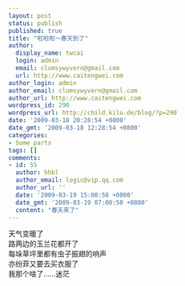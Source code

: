 ```yaml
---
layout: post
status: publish
published: true
title: "啦啦啦～春天到了"
author:
  display_name: twcai
  login: admin
  email: clumsywyvern@gmail.com
  url: http://www.caitengwei.com
author_login: admin
author_email: clumsywyvern@gmail.com
author_url: http://www.caitengwei.com
wordpress_id: 290
wordpress_url: http://child.kilu.de/blog/?p=290
date: '2009-03-18 20:28:54 +0800'
date_gmt: '2009-03-18 12:28:54 +0800'
categories:
- Some parts
tags: []
comments:
- id: 55
  author: hhbl
  author_email: logic@vip.qq.com
  author_url: ''
  date: '2009-03-19 15:00:50 +0800'
  date_gmt: '2009-03-19 07:00:50 +0800'
  content: "春天来了"
---
```

<p>天气变暖了<br />
路两边的玉兰花都开了<br />
每垛草坪里都有虫子振翅的响声<br />
亦纷菲又要去买衣服了<br />
我那个啥了&hellip;&hellip;迷茫</p>
